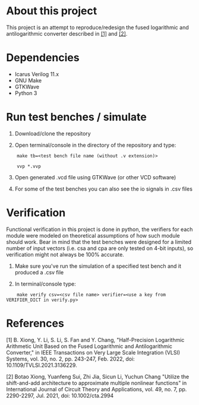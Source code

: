 # About this project

This project is an attempt to reproduce/redesign the fused logarithmic and antilogarithmic
converter described in [[1]](#1) and [[2]](#2).

# Dependencies

- Icarus Verilog 11.x
- GNU Make
- GTKWave
- Python 3

# Run test benches / simulate

1. Download/clone the repository

2. Open terminal/console in the directory of the repository and type:

```
    make tb=<test bench file name (without .v extension)>

    vvp *.vvp
```

3. Open generated .vcd file using GTKWave (or other VCD software)

4. For some of the test benches you can also see the io signals in .csv files

# Verification

Functional verification in this project is done in python, the verifiers for each module
were modeled on theoretical assumptions of how such module should work.
Bear in mind that the test benches were designed for a limited number of input vectors (i.e. csa and cpa are only tested on 4-bit inputs),
so verification might not always be 100% accurate.

1. Make sure you've run the simulation of a specified test bench and it produced a .csv file

2. In terminal/console type:

```
    make verify csv=<csv file name> verifier=<use a key from VERIFIER_DICT in verify.py>
```

# References
<a id="1">[1]</a>
B. Xiong, Y. Li, S. Li, S. Fan and Y. Chang, 
"Half-Precision Logarithmic Arithmetic Unit Based on the Fused Logarithmic and Antilogarithmic Converter," 
in IEEE Transactions on Very Large Scale Integration (VLSI) Systems, vol. 30, no. 2, pp. 243-247, Feb. 2022, doi: 10.1109/TVLSI.2021.3136229.

<a id="2">[2]</a>
Botao Xiong, Yuanfeng Sui, Zhi Jia, Sicun Li, Yuchun Chang
"Utilize the shift-and-add architecture to approximate multiple nonlinear functions"
in International Journal of Circuit Theory and Applications, vol. 49, no. 7, pp. 2290-2297, Jul. 2021, doi: 10.1002/cta.2994
